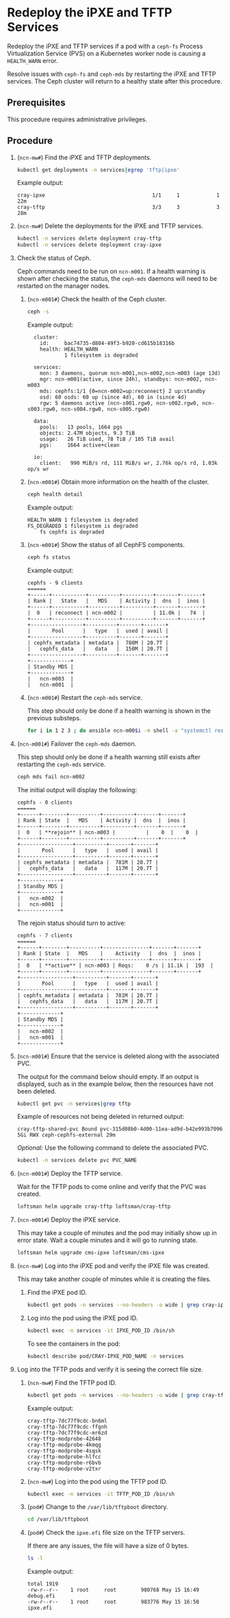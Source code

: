 # Redeploy the iPXE and TFTP Services

Redeploy the iPXE and TFTP services if a pod with a `ceph-fs` Process Virtualization Service \(PVS\) on a Kubernetes worker node is causing a `HEALTH_WARN` error.

Resolve issues with `ceph-fs` and `ceph-mds` by restarting the iPXE and TFTP services. The Ceph cluster will return to a healthy state after this procedure.

## Prerequisites

This procedure requires administrative privileges.

## Procedure

1. (`ncn-mw#`) Find the iPXE and TFTP deployments.

    ```bash
    kubectl get deployments -n services|egrep 'tftp|ipxe'
    ```

    Example output:

    ```text
    cray-ipxe                                   1/1     1            1           22m
    cray-tftp                                   3/3     3            3           28m
    ```

1. (`ncn-mw#`) Delete the deployments for the iPXE and TFTP services.

    ```bash
    kubectl -n services delete deployment cray-tftp
    kubectl -n services delete deployment cray-ipxe
    ```

1. Check the status of Ceph.

    Ceph commands need to be run on `ncn-m001`. If a health warning is shown after checking the status, the `ceph-mds`
    daemons will need to be restarted on the manager nodes.

    1. (`ncn-m001#`) Check the health of the Ceph cluster.

        ```bash
        ceph -s
        ```

        Example output:

        ```text
          cluster:
            id:     bac74735-d804-49f3-b920-cd615b18316b
            health: HEALTH_WARN
                    1 filesystem is degraded

          services:
            mon: 3 daemons, quorum ncn-m001,ncn-m002,ncn-m003 (age 13d)
            mgr: ncn-m001(active, since 24h), standbys: ncn-m002, ncn-m003
            mds: cephfs:1/1 {0=ncn-m002=up:reconnect} 2 up:standby
            osd: 60 osds: 60 up (since 4d), 60 in (since 4d)
            rgw: 5 daemons active (ncn-s001.rgw0, ncn-s002.rgw0, ncn-s003.rgw0, ncn-s004.rgw0, ncn-s005.rgw0)

          data:
            pools:   13 pools, 1664 pgs
            objects: 2.47M objects, 9.3 TiB
            usage:   26 TiB used, 78 TiB / 105 TiB avail
            pgs:     1664 active+clean

          io:
            client:   990 MiB/s rd, 111 MiB/s wr, 2.76k op/s rd, 1.03k op/s wr
        ```

    1. (`ncn-m001#`) Obtain more information on the health of the cluster.

        ```bash
        ceph health detail
        ```

        Example output:

        ```text
        HEALTH_WARN 1 filesystem is degraded
        FS_DEGRADED 1 filesystem is degraded
            fs cephfs is degraded
        ```

    1. (`ncn-m001#`) Show the status of all CephFS components.

        ```bash
        ceph fs status
        ```

        Example output:

        ```text
        cephfs - 9 clients
        ======
        +------+-----------+----------+----------+-------+-------+
        | Rank |   State   |   MDS    | Activity |  dns  |  inos |
        +------+-----------+----------+----------+-------+-------+
        |  0   | reconnect | ncn-m002 |          | 11.0k |   74  |
        +------+-----------+----------+----------+-------+-------+
        +-----------------+----------+-------+-------+
        |       Pool      |   type   |  used | avail |
        +-----------------+----------+-------+-------+
        | cephfs_metadata | metadata |  780M | 20.7T |
        |   cephfs_data   |   data   |  150M | 20.7T |
        +-----------------+----------+-------+-------+
        +-------------+
        | Standby MDS |
        +-------------+
        |   ncn-m003  |
        |   ncn-m001  |
        ```

    1. (`ncn-m001#`) Restart the `ceph-mds` service.

        This step should only be done if a health warning is shown in the previous substeps.

        ```bash
        for i in 1 2 3 ; do ansible ncn-m00$i -m shell -a "systemctl restart ceph-mds@ncn-m00$i"; done
        ```

1. (`ncn-m001#`) Failover the `ceph-mds` daemon.

    This step should only be done if a health warning still exists after restarting the `ceph-mds` service.

    ```bash
    ceph mds fail ncn-m002
    ```

    The initial output will display the following:

    ```text
    cephfs - 0 clients
    ======
    +------+--------+----------+----------+-------+-------+
    | Rank | State  |   MDS    | Activity |  dns  |  inos |
    +------+--------+----------+----------+-------+-------+
    |  0   | **rejoin** | ncn-m003 |          |    0  |    0  |
    +------+--------+----------+----------+-------+-------+
    +-----------------+----------+-------+-------+
    |       Pool      |   type   |  used | avail |
    +-----------------+----------+-------+-------+
    | cephfs_metadata | metadata |  781M | 20.7T |
    |   cephfs_data   |   data   |  117M | 20.7T |
    +-----------------+----------+-------+-------+
    +-------------+
    | Standby MDS |
    +-------------+
    |   ncn-m002  |
    |   ncn-m001  |
    +-------------+
    ```

    The rejoin status should turn to active:

    ```text
    cephfs - 7 clients
    ======
    +------+--------+----------+---------------+-------+-------+
    | Rank | State  |   MDS    |    Activity   |  dns  |  inos |
    +------+--------+----------+---------------+-------+-------+
    |  0   | **active** | ncn-m003 | Reqs:    0 /s | 11.1k |  193  |
    +------+--------+----------+---------------+-------+-------+
    +-----------------+----------+-------+-------+
    |       Pool      |   type   |  used | avail |
    +-----------------+----------+-------+-------+
    | cephfs_metadata | metadata |  781M | 20.7T |
    |   cephfs_data   |   data   |  117M | 20.7T |
    +-----------------+----------+-------+-------+
    +-------------+
    | Standby MDS |
    +-------------+
    |   ncn-m002  |
    |   ncn-m001  |
    +-------------+
    ```

1. (`ncn-m001#`) Ensure that the service is deleted along with the associated PVC.

    The output for the command below should empty. If an output is displayed, such as in the example below, then the resources have not been deleted.

    ```bash
    kubectl get pvc -n services|grep tftp
    ```

    Example of resources not being deleted in returned output:

    ```text
    cray-tftp-shared-pvc Bound pvc-315d08b0-4d00-11ea-ad9d-b42e993b7096 5Gi RWX ceph-cephfs-external 29m
    ```

    *Optional:* Use the following command to delete the associated PVC.

    ```bash
    kubectl -n services delete pvc PVC_NAME
    ```

1. (`ncn-m001#`) Deploy the TFTP service.

    Wait for the TFTP pods to come online and verify that the PVC was created.

    ```bash
    loftsman helm upgrade cray-tftp loftsman/cray-tftp
    ```

1. (`ncn-m001#`) Deploy the iPXE service.

    This may take a couple of minutes and the pod may initially show up in error state.
    Wait a couple minutes and it will go to running state.

    ```bash
    loftsman helm upgrade cms-ipxe loftsman/cms-ipxe
    ```

1. (`ncn-mw#`) Log into the iPXE pod and verify the iPXE file was created.

    This may take another couple of minutes while it is creating the files.

    1. Find the iPXE pod ID.

        ```bash
        kubectl get pods -n services --no-headers -o wide | grep cray-ipxe | awk '{print $1}'
        ```

    1. Log into the pod using the iPXE pod ID.

        ```bash
        kubectl exec -n services -it IPXE_POD_ID /bin/sh
        ```

        To see the containers in the pod:

        ```bash
        kubectl describe pod/CRAY-IPXE_POD_NAME -n services
        ```

1. Log into the TFTP pods and verify it is seeing the correct file size.

    1. (`ncn-mw#`) Find the TFTP pod ID.

        ```bash
        kubectl get pods -n services --no-headers -o wide | grep cray-tftp | awk '{print $1}'
        ```

        Example output:

        ```text
        cray-tftp-7dc77f9cdc-bn6ml
        cray-tftp-7dc77f9cdc-ffgnh
        cray-tftp-7dc77f9cdc-mr6zd
        cray-tftp-modprobe-42648
        cray-tftp-modprobe-4kmqg
        cray-tftp-modprobe-4sqsk
        cray-tftp-modprobe-hlfcc
        cray-tftp-modprobe-r6bvb
        cray-tftp-modprobe-v2txr
        ```

    1. (`ncn-mw#`) Log into the pod using the TFTP pod ID.

        ```bash
        kubectl exec -n services -it TFTP_POD_ID /bin/sh
        ```

    1. (`pod#`) Change to the `/var/lib/tftpboot` directory.

        ```bash
        cd /var/lib/tftpboot
        ```

    1. (`pod#`) Check the `ipxe.efi` file size on the TFTP servers.

        If there are any issues, the file will have a size of 0 bytes.

        ```bash
        ls -l
        ```

        Example output:

        ```text
        total 1919
        -rw-r--r--    1 root     root        980768 May 15 16:49 debug.efi
        -rw-r--r--    1 root     root        983776 May 15 16:50 ipxe.efi
        ```
